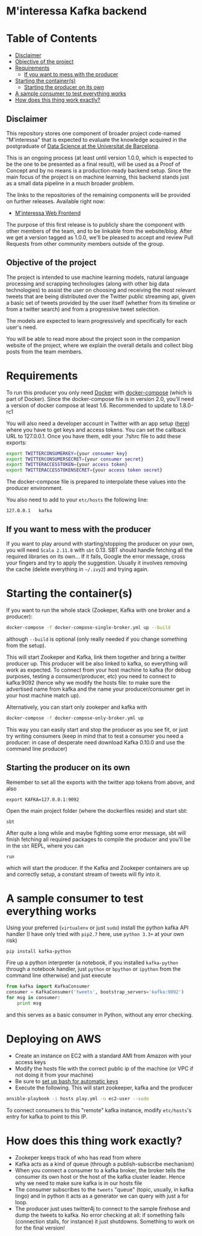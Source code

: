 # M'interessa Kafka backend

Table of Contents
=================

  * [Disclaimer](#disclaimer)
  * [Objective of the project](#objective-of-the-project)
  * [Requirements](#requirements)
    * [If you want to mess with the producer](#if-you-want-to-mess-with-the-producer)
  * [Starting the container(s)](#starting-the-containers)
    * [Starting the producer on its own](#starting-the-producer-on-its-own)
  * [A sample consumer to test everything works](#a-sample-consumer-to-test-everything-works)
  * [How does this thing work exactly?](#how-does-this-thing-work-exactly)

## Disclaimer

This repository stores one component of broader project code-named
"M'interessa" that is expected to evaluate the knowledge acquired in
the postgraduate of
[Data Science at the Universitat de Barcelona](http://www.ub.edu/datascience/postgraduate/).

This is an ongoing process (at least until version 1.0.0, which is
expected to be the one to be presented as a final result), will be
used as a Proof of Concept and by no means is a production-ready
backend setup. Since the main focus of the project is on machine
learning, this backend stands just as a small data pipeline in a much
broader problem.

The links to the repositories of the remaining components will be
provided on further releases. Available right now:

* [M'interessa Web Frontend](https://github.com/malberich/pgds-minteressa-webapp/)

The purpose of this first release is to publicly share the component
with other members of the team, and to be linkable from the
website/blog. After we get a version tagged as 1.0.0, we'll be pleased
to accept and review Pull Requests from other community members
outside of the group.

## Objective of the project

The project is intended to use machine learning models, natural
language processing and scrapping technologies (along with other big
data technologies) to assist the user on choosing and receiving the
most relevant tweets that are being distributed over the Twitter
public streaming api, given a basic set of tweets provided by the user
itself (whether from its timeline or from a twitter search) and from a
progressive tweet selection.

The models are expected to learn progressively and specifically for
each user's need.

You will be able to read more about the project soon in the companion
website of the project, where we explain the overall details and
collect blog posts from the team members.

# Requirements

To run this producer you only need [Docker](https://www.docker.com/)
with [docker-compose](https://docs.docker.com/compose/) (which is part
of Docker). Since the docker-compose file is in version 2.0, you'll
need a version of docker compose at least 1.6. Recommended to update
to 1.8.0-rc1

You will also need a developer account in Twitter with an app setup
([here](https://apps.twitter.com)) where you have to get keys and
access tokens. You can set the callback URL to 127.0.0.1. Once you
have them, edit your .?shrc file to add these exports:

```bash
export TWITTERCONSUMERKEY={your consumer key}
export TWITTERCONSUMERSECRET={your consumer secret}
export TWITTERACCESSTOKEN={your access token}
export TWITTERACCESSTOKENSECRET={your access token secret}
```

The docker-compose file is prepared to interpolate these values into
the producer environment.

You also need to add to your `etc/hosts` the following line:

```
127.0.0.1	kafka
```

## If you want to mess with the producer

If you want to play around with starting/stopping the producer on your
own, you will need `Scala 2.11.8` with `sbt` 0.13. SBT should handle
fetching all the required libraries on its own... If it fails, Google
the error message, cross your fingers and try to apply the
suggestion. Usually it involves removing the cache (delete everything
in `~/.ivy2`) and trying again.

# Starting the container(s)

If you want to run the whole stack (Zookeper, Kafka with one broker and a producer):

```bash
docker-compose -f docker-compose-single-broker.yml up --build
```

although `--build` is optional (only really needed if you change
something from the setup).

This will start Zookeper and Kafka, link them together and bring a
twitter producer up. This producer will be also linked to kafka, so
everything will work as expected. To connect from your host machine to
kafka (for debug purposes, testing a consumer/producer, etc) you need
to connect to kafka:9092 (hence why we modify the hosts file: to make
sure the advertised name from kafka and the name your
producer/consumer get in your host machine match up).

Alternatively, you can start only zookeper and kafka with

```bash
docker-compose -f docker-compose-only-broker.yml up
```

This way you can easily start and stop the producer as you see fit, or
just try writing consumers (keep in mind that to test a consumer you
need a producer: in case of desperate need download Kafka 0.10.0 and
use the command line producer)

## Starting the producer on its own

Remember to set all the exports with the twitter app tokens from above, and also 

```
export KAFKA=127.0.0.1:9092
```

Open the main project folder (where the dockerfiles reside) and start sbt:

```
sbt
```

After quite a long while and maybe fighting some error message, sbt
will finish fetching all required packages to compile the producer and
you'll be in the `sbt` REPL, where you can

```
run
```

which will start the producer. If the Kafka and Zookeper containers are up and correctly setup, a constant stream of tweets will fly into it.

# A sample consumer to test everything works

Using your preferred (`virtualenv` or just `sudo`) install the python kafka API handler (I have only tried with `pip2.7` here, use `python 3.3+` at your own risk)

```
pip install kafka-python
```

Fire up a python interpreter (a notebook, if you installed
`kafka-python` through a notebook handler, just `python` or `bpython`
or `ipython` from the command line otherwise) and just execute

```python
from kafka import KafkaConsumer
consumer = KafkaConsumer('tweets', bootstrap_servers='kafka:9092')
for msg in consumer:
	print msg
```

and this serves as a basic consumer in Python, without any error
checking.

# Deploying on AWS

* Create an instance on EC2 with a standard AMI from Amazon with your access keys
* Modify the hosts file with the correct public ip of the machine (or VPC if not doing it from your machine)
* Be sure to [set up bash for automatic keys](http://docs.ansible.com/ansible/intro_getting_started.html#your-first-commands)
* Execute the following. This will start zookeeper, kafka and the producer
```bash
ansible-playbook -i hosts play.yml -u ec2-user --sudo
```

To connect consumers to this "remote" kafka instance, modify `etc/hosts`'s entry for kafka to point to this IP.


# How does this thing work exactly?

* Zookeper keeps track of who has read from where
* Kafka acts as a kind of queue (through a publish-subscribe mechanism)
* When you connect a consumer to a kafka broker, the broker tells the consumer its own host or the host of the kafka cluster leader. Hence why we need to make sure kafka is in our hosts file
* The consumer subscribes to the `tweets` "queue" (topic, usually, in kafka lingo) and in python it acts as a generator we can query with just a for loop.
* The producer just uses twitter4j to connect to the sample firehose and dump the tweets to kafka. No error checking at all: if something fails (connection stalls, for instance) it just shutdowns. Something to work on for the final version!
